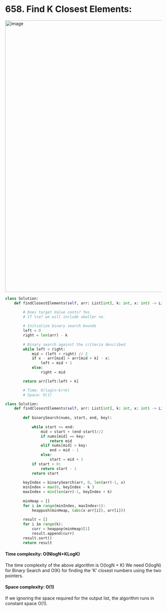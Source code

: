 # 658. Find K Closest Elements:

<img width="873" alt="image" src="https://user-images.githubusercontent.com/35987583/161420609-1df688a2-6873-4196-a18a-0be865b08cc0.png">


```py
class Solution:
    def findClosestElements(self, arr: List[int], k: int, x: int) -> List[int]:

        # Does target Value conts? Yes
        # If tie? we will include smaller no.
        
        # Initialize binary search bounds
        left = 0
        right = len(arr) - k
        
        # Binary search against the criteria described
        while left < right:
            mid = (left + right) // 2
            if x - arr[mid] > arr[mid + k] - x:
                left = mid + 1
            else:
                right = mid

        return arr[left:left + k]

        # Time: O(log(n-k)+k)
        # Space: O(1)
```

```python
class Solution:
    def findClosestElements(self, arr: List[int], k: int, x: int) -> List[int]:
        
        def binarySearch(nums, start, end, key):
            
            while start <= end:
                mid = start + (end-start)//2
                if nums[mid] == key:
                    return mid
                elif nums[mid] > key:
                    end = mid - 1
                else:
                    start = mid + 1
            if start > 0:
                return start - 1
            return start
        
        keyIndex = binarySearch(arr, 0, len(arr)-1, x)
        minIndex = max(0, keyIndex - k )
        maxIndex = min(len(arr)-1, keyIndex + k)
        
        minHeap = []
        for i in range(minIndex, maxIndex+1):
            heappush(minHeap, (abs(x-arr[i]), arr[i]))
        
        result = []
        for i in range(k):
            curr = heappop(minHeap)[1]
            result.append(curr)
        result.sort()
        return result
```

#### Time complexity: O(NlogN+KLogK)
The time complexity of the above algorithm is O(logN + K)
We need O(logN) for Binary Search and O(K) for finding the ‘K’ closest numbers using the two pointers.

#### Space complexity: O(1)
If we ignoring the space required for the output list, the algorithm runs in constant space O(1).

